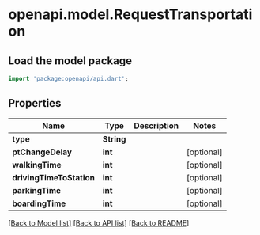 # openapi.model.RequestTransportation

## Load the model package
```dart
import 'package:openapi/api.dart';
```

## Properties
Name | Type | Description | Notes
------------ | ------------- | ------------- | -------------
**type** | **String** |  | 
**ptChangeDelay** | **int** |  | [optional] 
**walkingTime** | **int** |  | [optional] 
**drivingTimeToStation** | **int** |  | [optional] 
**parkingTime** | **int** |  | [optional] 
**boardingTime** | **int** |  | [optional] 

[[Back to Model list]](../README.md#documentation-for-models) [[Back to API list]](../README.md#documentation-for-api-endpoints) [[Back to README]](../README.md)



